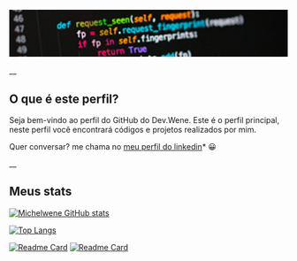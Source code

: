 ![Bem vindo ao Dev Wene!](https://github.com/michelwene/michelwene/blob/main/Header.png)

__

## O que é este perfil?

Seja bem-vindo ao perfil do GitHub do Dev.Wene. Este é o perfil principal, neste perfil você encontrará códigos e projetos realizados por mim.

Quer conversar? me chama no <a href="https://www.linkedin.com/in/michelwene/">meu perfil do linkedin</a>* :grinning:

__

## Meus stats

[![Michelwene GitHub stats](https://github-readme-stats.vercel.app/api?username=michelwene&show_icons=true&theme=dark)](https://github.com/michelwene/github-readme-stats)

[![Top Langs](https://github-readme-stats.vercel.app/api/top-langs/?username=michelwene&show_icons=true&theme=dark)](https://github.com/michelwene/github-readme-stats)

[![Readme Card](https://github-readme-stats.vercel.app/api/pin/?username=michelwene&repo=stats-preview-card&show_icons=true&theme=dark)](https://github.com/michelwene/stats-preview-card) [![Readme Card](https://github-readme-stats.vercel.app/api/pin/?username=michelwene&repo=Order-Summary&show_icons=true&theme=dark)](https://github.com/michelwene/Order-Summary)


